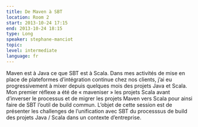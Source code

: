 ```yaml
---
title: De Maven à SBT
location: Room 2
start: 2013-10-24 17:15
end: 2013-10-24 18:15
type: Long
speaker: stephane-manciot
topic: 
level: intermediate
language: fr
---
```


Maven est à Java ce que SBT est à Scala. Dans mes activités de mise en place de plateformes d’intégration continue chez nos clients, j’ai eu progressivement à mixer depuis quelques mois des projets Java et Scala. Mon premier réflexe a été de « maveniser » les projets Scala avant d’inverser le processus et de migrer les projets Maven vers Scala pour ainsi faire de SBT l’outil de build commun. L’objet de cette session est de présenter les challenges de l’unification avec SBT du processsus de build des projets Java / Scala dans un contexte d’entreprise.
